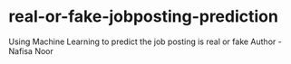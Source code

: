 # real-or-fake-jobposting-prediction
Using Machine Learning to predict the job posting is real or fake
Author - Nafisa Noor
